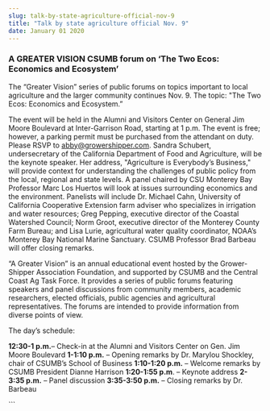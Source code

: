 ```yaml
---
slug: talk-by-state-agriculture-official-nov-9
title: "Talk by state agriculture official Nov. 9"
date: January 01 2020
---
```


 
<h3>A GREATER VISION CSUMB forum on ‘The Two Ecos: Economics and Ecosystem’</h3>
<p>
  The “Greater Vision” series of public forums on topics important to local
  agriculture and the larger community continues Nov. 9. The topic: "The Two
  Ecos: Economics and Ecosystem.”
</p>
<p>
  The event will be held in the Alumni and Visitors Center on General Jim Moore
  Boulevard at Inter-Garrison Road, starting at 1 p.m. The event is free;
  however, a parking permit must be purchased from the attendant on duty. Please
  RSVP to
  <a
    href="&#109;&#x61;&#x69;&#108;&#x74;&#x6f;&#58;&#x61;&#x62;&#98;&#121;&#x40;&#103;&#114;&#x6f;&#119;&#101;&#x72;s&#104;&#x69;p&#112;&#x65;&#x72;&#46;&#x63;&#x6f;&#109;"
    >abby@growershipper.com</a
  >. Sandra Schubert, undersecretary of the California Department of Food and
  Agriculture, will be the keynote speaker. Her address, "Agriculture is
  Everybody’s Business," will provide context for understanding the challenges
  of public policy from the local, regional and state levels. A panel chaired by
  CSU Monterey Bay Professor Marc Los Huertos will look at issues surrounding
  economics and the environment. Panelists will include Dr. Michael Cahn,
  University of California Cooperative Extension farm adviser who specializes in
  irrigation and water resources; Greg Pepping, executive director of the
  Coastal Watershed Council; Norm Groot, executive director of the Monterey
  County Farm Bureau; and Lisa Lurie, agricultural water quality coordinator,
  NOAA’s Monterey Bay National Marine Sanctuary. CSUMB Professor Brad Barbeau
  will offer closing remarks.
</p>
<p>
  “A Greater Vision” is an annual educational event hosted by the Grower-Shipper
  Association Foundation, and supported by CSUMB and the Central Coast Ag Task
  Force. It provides a series of public forums featuring speakers and panel
  discussions from community members, academic researchers, elected officials,
  public agencies and agricultural representatives. The forums are intended to
  provide information from diverse points of view.
</p>
<p>The day’s schedule:</p>
<p>
  <strong>12:30-1 p.m.</strong>– Check-in at the Alumni and Visitors Center on
  Gen. Jim Moore Boulevard <strong>1-1:10 p.m.</strong> – Opening remarks by Dr.
  Marylou Shockley, chair of CSUMB’s School of Business
  <strong>1:10-1:20 p.m.</strong> – Welcome remarks by CSUMB President Dianne
  Harrison <strong>1:20-1:55 p.m</strong>. – Keynote address
  <strong>2-3:35 p.m.</strong> – Panel discussion
  <strong>3:35-3:50 p.m.</strong> – Closing remarks by Dr. Barbeau
</p>
```
